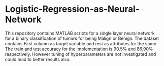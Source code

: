 # Logistic-Regression-as-Neural-Network
This repository contains MATLAB scripts for a single layer neural network for a binary classification of tumors for being Malign or Benign. The dataset contains First column as target variable and rest as attributes for the same. The train and test accuracy for the implementation is 90.5% and 86.90% respectively.
However tuning of hyperparameters are not investigated and could lead to better results also.
